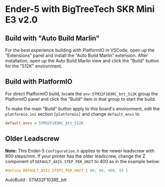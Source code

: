 # Ender-5 with BigTreeTech SKR Mini E3 v2.0

## Build with "Auto Build Marlin"

For the best experience building with PlatformIO in VSCode, open up the "Extensions" panel and install the "Auto Build Marlin" extension. After installation, open up the Auto Build Marlin view and click the "Build" button for the "512K" environment.

## Build with PlatformIO

For direct PlatformIO build, locate the `env:STM32F103RC_btt_512K` group the PlatformIO panel and click the "Build" item in that group to start the build.

To make the main "Build" button apply to this board's environment, edit the `platformio.ini` section `[platformio]` and change `default_envs` to

```ini
default_envs = STM32F103RC_btt_512K
```

## Older Leadscrew

**Note:** This Ender-5 `Configuration.h` applies to the newer leadscrew with 800 steps/mm. If your printer has the older leadscrew, change the Z component of `DEFAULT_AXIS_STEP_PER_UNIT` to 400 as in the example below:

```cpp
#define DEFAULT_AXIS_STEPS_PER_UNIT { 80, 80, 400, 93 }
```


AutoBuild : STM32F103RE_btt
